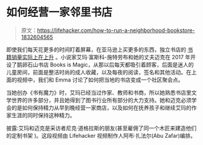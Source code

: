 # 如何经营一家邻里书店

> 原文：<https://lifehacker.com/how-to-run-a-neighborhood-bookstore-1832604565>

即使我们每天花更多的时间盯着屏幕，在亚马逊上买更多的东西，独立书店的 [书籍销量实际上在上升](https://fee.org/articles/as-independent-bookstores-make-a-comeback-e-book-sales-take-a-dive/) 。小说家艾玛·富斯科-施特劳布和她的丈夫迈克在 2017 年开设了鹅卵石山书店 Books is Magic，从那以后每天都吸引着顾客，后面是迷人的儿童房间，前面是整洁时尚的成人收藏，以及每夜的阅读，签名和其他活动。在上面的视频中，我们和 Emma 讨论了如何把当地的书店变成一个社区聚会点。

当她创办《书有魔力》时，艾玛已经当过作家、教师和书商，所以她熟悉书店里文学世界的许多部分，并且她得到了图书行业所有部分的大力支持。她和迈克必须学会的是如何保持精力从早到晚经营一家商店，以及如何在抚养孩子和继续艾玛的作家生涯的同时保持这种精力。

披露:艾玛和迈克是采访者尼克·道格拉斯的朋友(甚至雇佣了同一个木匠来建造他们的定制书架 )。这段视频由 Lifehacker 视频制作人阿布·扎法尔(Abu Zafar)编排。